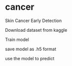 # cancer
Skin Cancer Early Detection

Download dataset from kaggle

Train model

save model as .h5 format

use the model to predict

